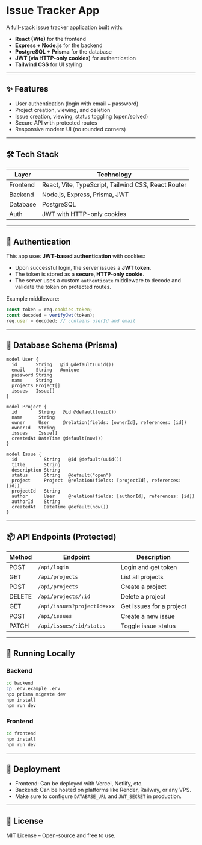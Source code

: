 # Issue Tracker App

A full-stack issue tracker application built with:

- **React (Vite)** for the frontend
- **Express + Node.js** for the backend
- **PostgreSQL + Prisma** for the database
- **JWT (via HTTP-only cookies)** for authentication
- **Tailwind CSS** for UI styling

---

## ✨ Features

- User authentication (login with email + password)
- Project creation, viewing, and deletion
- Issue creation, viewing, status toggling (open/solved)
- Secure API with protected routes
- Responsive modern UI (no rounded corners)

---

## 🛠 Tech Stack

| Layer     | Technology             |
|---------- |------------------------|
| Frontend  | React, Vite, TypeScript, Tailwind CSS, React Router |
| Backend   | Node.js, Express, Prisma, JWT |
| Database  | PostgreSQL |
| Auth      | JWT with HTTP-only cookies |

---

## 🔐 Authentication

This app uses **JWT-based authentication** with cookies:

- Upon successful login, the server issues a **JWT token**.
- The token is stored as a **secure, HTTP-only cookie**.
- The server uses a custom `authenticate` middleware to decode and validate the token on protected routes.

Example middleware:

```ts
const token = req.cookies.token;
const decoded = verifyJwt(token);
req.user = decoded; // contains userId and email
```

---

## 🧩 Database Schema (Prisma)

```prisma
model User {
  id       String   @id @default(uuid())
  email    String   @unique
  password String
  name     String
  projects Project[]
  issues   Issue[]
}

model Project {
  id        String   @id @default(uuid())
  name      String
  owner     User     @relation(fields: [ownerId], references: [id])
  ownerId   String
  issues    Issue[]
  createdAt DateTime @default(now())
}

model Issue {
  id          String   @id @default(uuid())
  title       String
  description String
  status      String   @default("open")
  project     Project  @relation(fields: [projectId], references: [id])
  projectId   String
  author      User     @relation(fields: [authorId], references: [id])
  authorId    String
  createdAt   DateTime @default(now())
}
```

---

## 📦 API Endpoints (Protected)

| Method | Endpoint                     | Description              |
|--------|------------------------------|--------------------------|
| POST   | `/api/login`                 | Login and get token      |
| GET    | `/api/projects`              | List all projects        |
| POST   | `/api/projects`              | Create a project         |
| DELETE | `/api/projects/:id`          | Delete a project         |
| GET    | `/api/issues?projectId=xxx`  | Get issues for a project |
| POST   | `/api/issues`                | Create a new issue       |
| PATCH  | `/api/issues/:id/status`     | Toggle issue status      |

---

## 🧪 Running Locally

### Backend

```bash
cd backend
cp .env.example .env
npx prisma migrate dev
npm install
npm run dev
```

### Frontend

```bash
cd frontend
npm install
npm run dev
```

---

## 🚀 Deployment

- Frontend: Can be deployed with Vercel, Netlify, etc.
- Backend: Can be hosted on platforms like Render, Railway, or any VPS.
- Make sure to configure `DATABASE_URL` and `JWT_SECRET` in production.

---

## 📄 License

MIT License – Open-source and free to use.